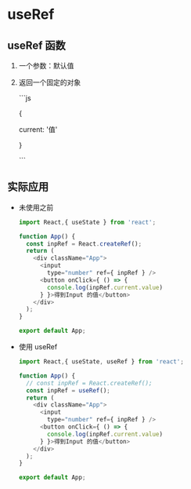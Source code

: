 # useRef

## useRef 函数

1.  一个参数：默认值

2.  返回一个固定的对象

    \`\`\`js

    {

    current: '值'

    }

    \`\`\`

## 实际应用

*   未使用之前

    ```javascript
    import React,{ useState } from 'react';

    function App() {
      const inpRef = React.createRef();
      return (
        <div className="App">
          <input
            type="number" ref={ inpRef } />
          <button onClick={ () => {
            console.log(inpRef.current.value)
          } }>得到Input 的值</button>
        </div>
      );
    }

    export default App;
    ```

*   使用 useRef

    ```javascript
    import React,{ useState, useRef } from 'react';

    function App() {
      // const inpRef = React.createRef();
      const inpRef = useRef();
      return (
        <div className="App">
          <input
            type="number" ref={ inpRef } />
          <button onClick={ () => {
            console.log(inpRef.current.value)
          } }>得到Input 的值</button>
        </div>
      );
    }

    export default App;
    ```
